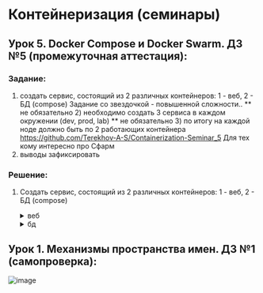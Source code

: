 # Контейнеризация (семинары)

## Урок 5. Docker Compose и Docker Swarm. ДЗ №5 (промежуточная аттестация): 

### Задание:

1) создать сервис, состоящий из 2 различных контейнеров: 1 - веб, 2 - БД (compose)
Задание со звездочкой - повышенной сложности..
** не обязательно 2) необходимо создать 3 сервиса в каждом окружении (dev, prod, lab)
** не обязательно 3) по итогу на каждой ноде должно быть по 2 работающих контейнера
https://github.com/Terekhov-A-S/Containerization-Seminar_5 
Для тех кому интересно про Сфарм
4) выводы зафиксировать

### Решение:

1) Создать сервис, состоящий из 2 различных контейнеров: 1 - веб, 2 - БД (compose)

   <details><summary>веб</summary>

   ![image](https://github.com/bubaleh1337/Containerization-GB/assets/52395752/1e890b8c-6bbf-409c-a105-19cb8ab19a95)

   ![image](https://github.com/bubaleh1337/Containerization-GB/assets/52395752/4974b551-4221-42c2-940b-c76dba37a65c)

   ![image](https://github.com/bubaleh1337/Containerization-GB/assets/52395752/bc12ae46-cac7-4d2f-9bee-da13c9b38929)


   ![image](https://github.com/bubaleh1337/Containerization-GB/assets/52395752/c8fdd418-2161-4a29-ad0e-a83d81d1441d)


   </details>

   <details><summary>бд</summary>

   

   </details>

## Урок 1. Механизмы пространства имен. ДЗ №1 (самопроверка): 

![image](https://github.com/bubaleh1337/Containerization-GB/assets/52395752/ea3f3291-eacc-47cc-a678-433222bb897f)
